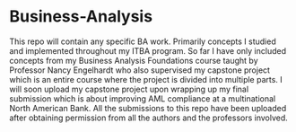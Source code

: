 # Business-Analysis
This repo will contain any specific BA work. Primarily concepts I studied and implemented throughout my ITBA program. So far I have only included concepts from my Business Analysis Foundations course taught by Professor Nancy Engelhardt who also supervised my capstone project which is an entire course where the project is divided into multiple parts. I will soon upload my capstone project upon wrapping up my final submission which is about improving AML compliance at a multinational North American Bank. All the submissions to this repo have been uploaded after obtaining permission from all the authors and the professors involved.
